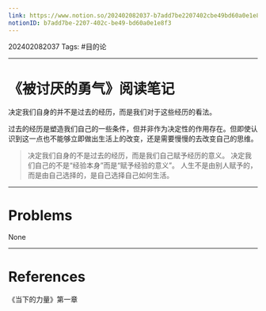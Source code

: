 ```yaml
---
link: https://www.notion.so/202402082037-b7add7be2207402cbe49bd60a0e1e8f3
notionID: b7add7be-2207-402c-be49-bd60a0e1e8f3
---
```

202402082037
Tags: #目的论 

--- 
# 《被讨厌的勇气》阅读笔记

决定我们自身的并不是过去的经历，而是我们对于这些经历的看法。

过去的经历是塑造我们自己的一些条件，但并非作为决定性的作用存在。但即使认识到这一点也不能够立即做出生活上的改变，还是需要慢慢的去改变自己的思维。

> 决定我们自身的不是过去的经历，而是我们自己赋予经历的意义。
> 决定我们自己的不是“经验本身”而是“赋予经验的意义”。
> 人生不是由别人赋予的，而是由自己选择的，是自己选择自己如何生活。

---
# Problems

None

---
# References

《当下的力量》第一章